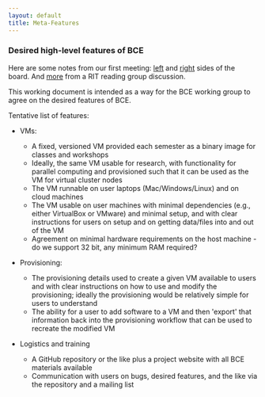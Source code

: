 ```yaml
---
layout: default
title: Meta-Features
---
```

### Desired high-level features of BCE

Here are some notes from our first meeting:
[left](/images/2014-01-24-full-vm-meeting/IMG_20140124_120330.jpg) and
[right](/images/2014-01-24-full-vm-meeting/IMG_20140124_120340.jpg) sides of the
board. And [more](/images/RIT-reading-group.jpg) from a RIT reading group
discussion.

This working document is intended as a way for the BCE working group to agree on the desired features of BCE.

Tentative list of features:

 * VMs:
   - A fixed, versioned VM provided each semester as a binary image for classes
     and workshops
   - Ideally, the same VM usable for research, with functionality for parallel
     computing and provisioned such that it can be used as the VM for virtual
     cluster nodes
   - The VM runnable on user laptops (Mac/Windows/Linux) and on cloud machines
   - The VM usable on user machines with minimal dependencies (e.g., either
     VirtualBox or VMware) and minimal setup, and with clear instructions for
     users on setup and on getting data/files into and out of the VM
   - Agreement on minimal hardware requirements on the host machine - do we
     support 32 bit, any minimum RAM required?

 * Provisioning:
   - The provisioning details used to create a given VM available to users and
     with clear instructions on how to use and modify the provisioning; ideally
     the provisioning would be relatively simple for users to understand
   - The ability for a user to add software to a VM and then 'export' that
     information back into the provisioning workflow that can be used to
     recreate the modified VM

 * Logistics and training
   - A GitHub repository or the like plus a project website with all BCE
     materials available
   - Communication with users on bugs, desired features, and the like via the
     repository and a mailing list
